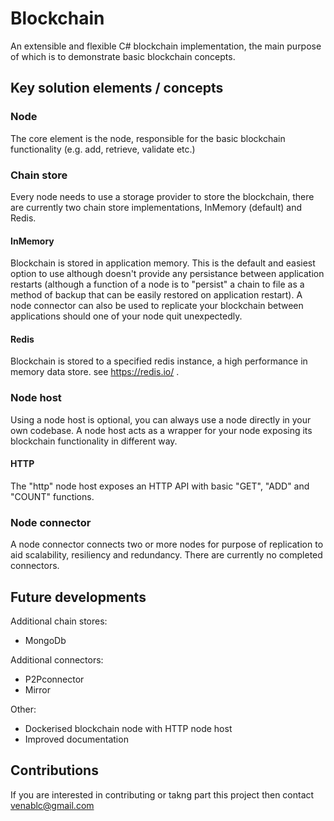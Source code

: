 # Blockchain

An extensible and flexible C# blockchain implementation, the main purpose of which is to demonstrate basic blockchain concepts.

## Key solution elements / concepts

### Node
The core element is the node, responsible for the basic blockchain functionality (e.g. add, retrieve, validate etc.)

### Chain store
Every node needs to use a storage provider to store the blockchain, there are currently two chain store implementations, InMemory (default) and Redis.
#### InMemory
Blockchain is stored in application memory. This is the default and easiest option to use although doesn't provide any persistance between application restarts (although a function of a node is to "persist" a chain to file as a method of backup that can be easily restored on application restart). A node connector can also be used to replicate your blockchain between applications should one of your node quit unexpectedly.
#### Redis
Blockchain is stored to a specified redis instance, a high performance in memory data store. see https://redis.io/ .

### Node host
Using a node host is optional, you can always use a node directly in your own codebase. A node host acts as a wrapper for your node exposing its blockchain functionality in different way. 
#### HTTP
The "http" node host exposes an HTTP API with basic "GET", "ADD" and "COUNT" functions.

### Node connector
A node connector connects two or more nodes for purpose of replication to aid scalability, resiliency and redundancy. There are currently no completed connectors.

## Future developments
Additional chain stores:
* MongoDb

Additional connectors:
* P2Pconnector
* Mirror

Other:
* Dockerised blockchain node with HTTP node host
* Improved documentation


## Contributions
If you are interested in contributing or takng part this project then contact venablc@gmail.com
